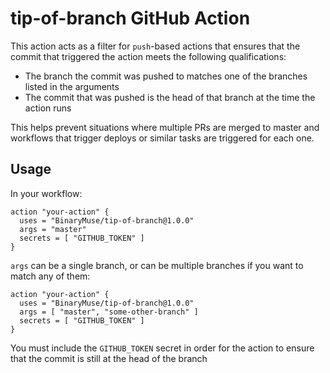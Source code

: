 # tip-of-branch GitHub Action

This action acts as a filter for `push`-based actions that ensures that the commit that triggered the action meets the following qualifications:

* The branch the commit was pushed to matches one of the branches listed in the arguments
* The commit that was pushed is the head of that branch at the time the action runs

This helps prevent situations where multiple PRs are merged to master and workflows that trigger deploys or similar tasks are triggered for each one.

## Usage

In your workflow:

```workflow
action "your-action" {
  uses = "BinaryMuse/tip-of-branch@1.0.0"
  args = "master"
  secrets = [ "GITHUB_TOKEN" ]
}
```

`args` can be a single branch, or can be multiple branches if you want to match any of them:

```workflow
action "your-action" {
  uses = "BinaryMuse/tip-of-branch@1.0.0"
  args = [ "master", "some-other-branch" ]
  secrets = [ "GITHUB_TOKEN" ]
}
```

You must include the `GITHUB_TOKEN` secret in order for the action to ensure that the commit is still at the head of the branch
